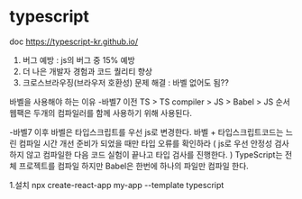 # typescript

doc
https://typescript-kr.github.io/

1. 버그 예방 : js의 버그 중 15% 예방
2. 더 나은 개발자 경험과 코드 퀄리티 향상 
3. 크로스브라우징(브라우저 호환성) 문제 해결 : 바벨 없어도 됨??

바벨을 사용해야 하는 이유
-바벨7 이전
TS > TS compiler > JS > Babel > JS 순서
웹팩은 두개의 컴파일러를 함께 사용하기 위해 사용된다. 

-바벨7 이후
바벨은 타입스크립트를 우선 js로 변경한다.
바벨 + 타입스크립트코드는 느린 컴파일 시간 개선
준비가 되었을 때만 타입 오류를 확인하라 ( js로 우선 안정성 검사 하지 않고 컴파일한 다음 코드 실험이 끝나고 타입 검사를 진행한다. )
TypeScript는 전체 프로젝트를 컴파일 하지만 Babel은 한번에 하나의 파일만 컴파일 한다.

1.설치
npx create-react-app my-app --template typescript
